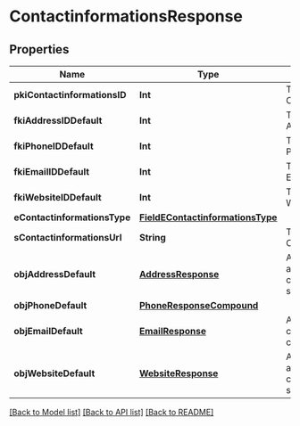 # ContactinformationsResponse

## Properties
Name | Type | Description | Notes
------------ | ------------- | ------------- | -------------
**pkiContactinformationsID** | **Int** | The unique ID of the Contactinformations | 
**fkiAddressIDDefault** | **Int** | The unique ID of the Address | [optional] 
**fkiPhoneIDDefault** | **Int** | The unique ID of the Phone. | [optional] 
**fkiEmailIDDefault** | **Int** | The unique ID of the Email | [optional] 
**fkiWebsiteIDDefault** | **Int** | The unique ID of the Website Default | [optional] 
**eContactinformationsType** | [**FieldEContactinformationsType**](FieldEContactinformationsType.md) |  | 
**sContactinformationsUrl** | **String** | The url of the Contactinformations | [optional] 
**objAddressDefault** | [**AddressResponse**](AddressResponse.md) | An Address Object and children to create a complete structure | [optional] 
**objPhoneDefault** | [**PhoneResponseCompound**](PhoneResponseCompound.md) |  | [optional] 
**objEmailDefault** | [**EmailResponse**](EmailResponse.md) | An Email Object and children to create a complete structure | [optional] 
**objWebsiteDefault** | [**WebsiteResponse**](WebsiteResponse.md) | A Website Object and children to create a complete structure | [optional] 

[[Back to Model list]](../README.md#documentation-for-models) [[Back to API list]](../README.md#documentation-for-api-endpoints) [[Back to README]](../README.md)


